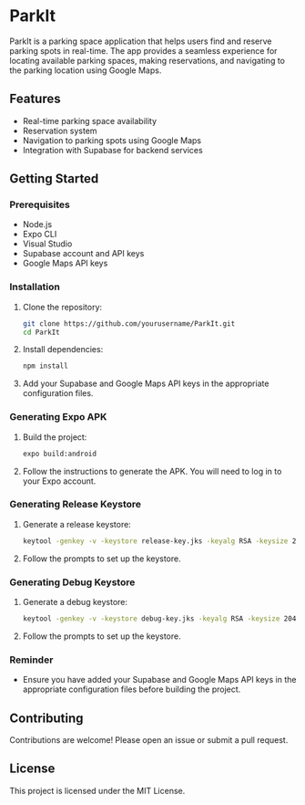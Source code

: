 # ParkIt

ParkIt is a parking space application that helps users find and reserve parking spots in real-time. The app provides a seamless experience for locating available parking spaces, making reservations, and navigating to the parking location using Google Maps.

## Features

- Real-time parking space availability
- Reservation system
- Navigation to parking spots using Google Maps
- Integration with Supabase for backend services

## Getting Started

### Prerequisites

- Node.js
- Expo CLI
- Visual Studio
- Supabase account and API keys
- Google Maps API keys

### Installation

1. Clone the repository:
    ```sh
    git clone https://github.com/yourusername/ParkIt.git
    cd ParkIt
    ```

2. Install dependencies:
    ```sh
    npm install
    ```

3. Add your Supabase and Google Maps API keys in the appropriate configuration files.

### Generating Expo APK

1. Build the project:
    ```sh
    expo build:android
    ```

2. Follow the instructions to generate the APK. You will need to log in to your Expo account.

### Generating Release Keystore

1. Generate a release keystore:
    ```sh
    keytool -genkey -v -keystore release-key.jks -keyalg RSA -keysize 2048 -validity 10000 -alias your-key-alias
    ```

2. Follow the prompts to set up the keystore.

### Generating Debug Keystore

1. Generate a debug keystore:
    ```sh
    keytool -genkey -v -keystore debug-key.jks -keyalg RSA -keysize 2048 -validity 10000 -alias your-key-alias
    ```

2. Follow the prompts to set up the keystore.

### Reminder

- Ensure you have added your Supabase and Google Maps API keys in the appropriate configuration files before building the project.

## Contributing

Contributions are welcome! Please open an issue or submit a pull request.

## License

This project is licensed under the MIT License.
